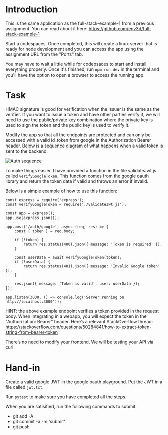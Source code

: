 # Introduction

This is the same application as the full-stack-example-1 from
a previous assignment.  You can read about it here:
https://github.com/env3d/full-stack-example-1

Start a codespaces.  Once completed, this will create a linux server that
is ready for node development and you can access the app using
the assignment URL from the "Ports" tab.

You may have to wait a little while for codepsaces to start and install
everything properly.  Once it's finished, run `npm run dev` in the terminal
and you'll have the option to open a browser to access the running
app.

# Task

HMAC signature is good for verification when the issuer is the same as the
verifier.  If you want to issue a token and have other parties verify it, we
will need to use the public/private key combination where the private key is
used to sign the token and the public key is used to verify it.

Modify the app so that all the endpoints are protected and can only be accessed
with a valid id_token from google in the Authorization Bearer header.  Below is
a sequence diagram of what happens when a valid token is sent to the backend:

![Auth sequence](https://www.websequencediagrams.com/cgi-bin/cdraw?lz=dGl0bGUgQXBwIEF1dGggd2l0aCBKV1QKCkNsaWVudCBBcHAtPgAWBVByb3ZpZGVyOiAvbG9naW4gKHVzZXIgaWQvcGFzc3dvcmQpCgAcDS0-ADoKOiBUb2tlbgBJDQASDFN0b3JlABETQmFja2VuZCBBcGk6IC1IICdBdXRob3JpemF0aW9uOiBCZWFyZXIgJHsAWgV9JyAvQVBJX0NhbGwKADALADkPdmVyaWZ5KHRva2VuKQAaDkRhdGFiYXNlOiBTUUwKAAYIAHkPcmVzdWx0cwBUDgCBYAxIVFRQIDEuMS8yMDAgT0ssAIJRBgAwByBpbiBib2R5IAo&s=default)

To make things easier, I have provided a function in the file validateJwt.js called 
`verifyGoogleToken`.  This function comes from the google oauth library and return 
the token data if valid and throws an error if invalid. 

Below is a simple example of how to use this function:

```javscript
const express = require('express');
const verifyGoogleToken = require('./validateJwt.js');

const app = express();
app.use(express.json());

app.post('/auth/google', async (req, res) => {
    const { token } = req.body;

    if (!token) {
        return res.status(400).json({ message: 'Token is required' });
    }

    const userData = await verifyGoogleToken(token);
    if (!userData) {
        return res.status(401).json({ message: 'Invalid Google token' });
    }

    res.json({ message: 'Token is valid', user: userData });
});

app.listen(3000, () => console.log('Server running on http://localhost:3000'));
```

HINT: the above example endpoint verifies a token provided in the request body.
When integrating in a webapp, you will expect the token in the "Authorization: Bearer"
header.  Here’s a relevant StackOverflow thread:
https://stackoverflow.com/questions/50284841/how-to-extract-token-string-from-bearer-token 

There’s no need to modify your frontend.  We will be testing your API via curl.

# Hand-in

Create a valid google JWT in the google oauth playground.  Put the JWT in a file
called `jwt.txt`.

Run `pytest` to make sure you have completed all the steps.  

When you are satisified, run the following commands to submit:

  - git add -A
  - git commit -a -m 'submit'
  - git push
